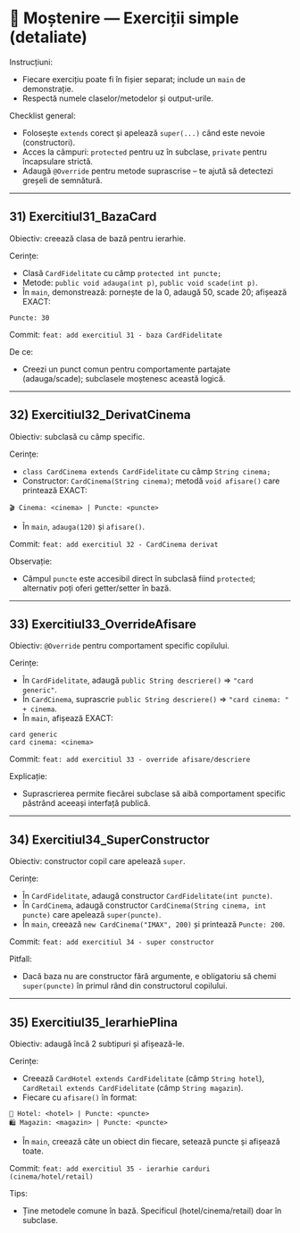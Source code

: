 # 🧪 Moștenire — Exerciții simple (detaliate)

Instrucțiuni:

- Fiecare exercițiu poate fi în fișier separat; include un `main` de demonstrație.
- Respectă numele claselor/metodelor și output-urile.

Checklist general:

- Folosește `extends` corect și apelează `super(...)` când este nevoie (constructori).
- Acces la câmpuri: `protected` pentru uz în subclase, `private` pentru încapsulare strictă.
- Adaugă `@Override` pentru metode suprascrise – te ajută să detectezi greșeli de semnătură.

---

## 31) Exercitiul31_BazaCard

Obiectiv: creează clasa de bază pentru ierarhie.

Cerințe:

- Clasă `CardFidelitate` cu câmp `protected int puncte;`
- Metode: `public void adauga(int p)`, `public void scade(int p)`.
- În `main`, demonstrează: pornește de la 0, adaugă 50, scade 20; afișează EXACT:

```
Puncte: 30
```

Commit: `feat: add exercitiul 31 - baza CardFidelitate`

De ce:

- Creezi un punct comun pentru comportamente partajate (adauga/scade); subclasele moștenesc această logică.

---

## 32) Exercitiul32_DerivatCinema

Obiectiv: subclasă cu câmp specific.

Cerințe:

- `class CardCinema extends CardFidelitate` cu câmp `String cinema;`
- Constructor: `CardCinema(String cinema)`; metodă `void afisare()` care printează EXACT:

```
🎬 Cinema: <cinema> | Puncte: <puncte>
```

- În `main`, `adauga(120)` și `afisare()`.

Commit: `feat: add exercitiul 32 - CardCinema derivat`

Observație:

- Câmpul `puncte` este accesibil direct în subclasă fiind `protected`; alternativ poți oferi getter/setter în bază.

---

## 33) Exercitiul33_OverrideAfisare

Obiectiv: `@Override` pentru comportament specific copilului.

Cerințe:

- În `CardFidelitate`, adaugă `public String descriere()` => `"card generic"`.
- În `CardCinema`, suprascrie `public String descriere()` => `"card cinema: " + cinema`.
- În `main`, afișează EXACT:

```
card generic
card cinema: <cinema>
```

Commit: `feat: add exercitiul 33 - override afisare/descriere`

Explicație:

- Suprascrierea permite fiecărei subclase să aibă comportament specific păstrând aceeași interfață publică.

---

## 34) Exercitiul34_SuperConstructor

Obiectiv: constructor copil care apelează `super`.

Cerințe:

- În `CardFidelitate`, adaugă constructor `CardFidelitate(int puncte)`.
- În `CardCinema`, adaugă constructor `CardCinema(String cinema, int puncte)` care apelează `super(puncte)`.
- În `main`, creează `new CardCinema("IMAX", 200)` și printează `Puncte: 200`.

Commit: `feat: add exercitiul 34 - super constructor`

Pitfall:

- Dacă baza nu are constructor fără argumente, e obligatoriu să chemi `super(puncte)` în primul rând din constructorul copilului.

---

## 35) Exercitiul35_IerarhiePlina

Obiectiv: adaugă încă 2 subtipuri și afișează-le.

Cerințe:

- Creează `CardHotel extends CardFidelitate` (câmp `String hotel`), `CardRetail extends CardFidelitate` (câmp `String magazin`).
- Fiecare cu `afisare()` în format:

```
🏨 Hotel: <hotel> | Puncte: <puncte>
🛍️ Magazin: <magazin> | Puncte: <puncte>
```

- În `main`, creează câte un obiect din fiecare, setează puncte și afișează toate.

Commit: `feat: add exercitiul 35 - ierarhie carduri (cinema/hotel/retail)`

Tips:

- Ține metodele comune în bază. Specificul (hotel/cinema/retail) doar în subclase.
